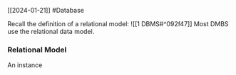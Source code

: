 [[2024-01-21]] #Database 

Recall the definition of a relational model: ![[1 DBMS#^092f47]] 
Most DMBS use the relational data model.

### Relational Model 
An instance